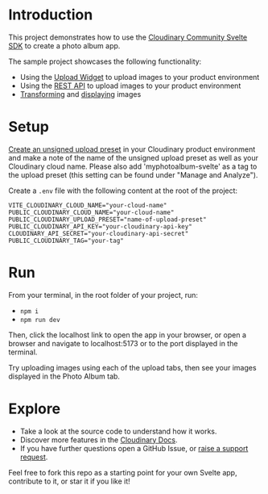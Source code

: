 # Introduction

This project demonstrates how to use the [Cloudinary Community Svelte SDK](https://svelte.cloudinary.dev) to create a photo album app.

The sample project showcases the following functionality:

- Using the [Upload Widget](https://cloudinary.com/documentation/upload_widget) to upload images to your product environment
- Using the [REST API](https://cloudinary.com/documentation/client_side_uploading#direct_call_to_the_api) to upload images to your product environment
- [Transforming](https://cloudinary.com/documentation/image_transformations) and [displaying](https://cloudinary.com/documentation/react_image_transformations#plugins) images

# Setup

[Create an unsigned upload preset](https://cloudinary.com/documentation/upload_presets#creating_and_managing_upload_presets) in your Cloudinary product environment and make a note of the name of the unsigned upload preset as well as your Cloudinary cloud name. Please also add 'myphotoalbum-svelte' as a tag to the upload preset (this setting can be found under "Manage and Analyze").

Create a `.env` file with the following content at the root of the project:

```
VITE_CLOUDINARY_CLOUD_NAME="your-cloud-name"
PUBLIC_CLOUDINARY_CLOUD_NAME="your-cloud-name"
PUBLIC_CLOUDINARY_UPLOAD_PRESET="name-of-upload-preset"
PUBLIC_CLOUDINARY_API_KEY="your-cloudinary-api-key"
CLOUDINARY_API_SECRET="your-cloudinary-api-secret"
PUBLIC_CLOUDINARY_TAG="your-tag"
```

# Run

From your terminal, in the root folder of your project, run:

- `npm i`
- `npm run dev`

Then, click the localhost link to open the app in your browser, or open a browser and navigate to localhost:5173 or to the port displayed in the terminal.

Try uploading images using each of the upload tabs, then see your images displayed in the Photo Album tab.

# Explore

- Take a look at the source code to understand how it works.
- Discover more features in the [Cloudinary Docs](https://cloudinary.com/documentation).
- If you have further questions open a GitHub Issue, or [raise a support request](https://support.cloudinary.com/hc/en-us/requests/new).

Feel free to fork this repo as a starting point for your own Svelte app, contribute to it, or star it if you like it!
